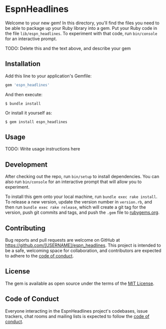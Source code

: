 # EspnHeadlines

Welcome to your new gem! In this directory, you'll find the files you need to be able to package up your Ruby library into a gem. Put your Ruby code in the file `lib/espn_headlines`. To experiment with that code, run `bin/console` for an interactive prompt.

TODO: Delete this and the text above, and describe your gem

## Installation

Add this line to your application's Gemfile:

```ruby
gem 'espn_headlines'
```

And then execute:

    $ bundle install

Or install it yourself as:

    $ gem install espn_headlines

## Usage

TODO: Write usage instructions here

## Development

After checking out the repo, run `bin/setup` to install dependencies. You can also run `bin/console` for an interactive prompt that will allow you to experiment.

To install this gem onto your local machine, run `bundle exec rake install`. To release a new version, update the version number in `version.rb`, and then run `bundle exec rake release`, which will create a git tag for the version, push git commits and tags, and push the `.gem` file to [rubygems.org](https://rubygems.org).

## Contributing

Bug reports and pull requests are welcome on GitHub at https://github.com/[USERNAME]/espn_headlines. This project is intended to be a safe, welcoming space for collaboration, and contributors are expected to adhere to the [code of conduct](https://github.com/[USERNAME]/espn_headlines/blob/master/CODE_OF_CONDUCT.md).


## License

The gem is available as open source under the terms of the [MIT License](https://opensource.org/licenses/MIT).

## Code of Conduct

Everyone interacting in the EspnHeadlines project's codebases, issue trackers, chat rooms and mailing lists is expected to follow the [code of conduct](https://github.com/[USERNAME]/espn_headlines/blob/master/CODE_OF_CONDUCT.md).
